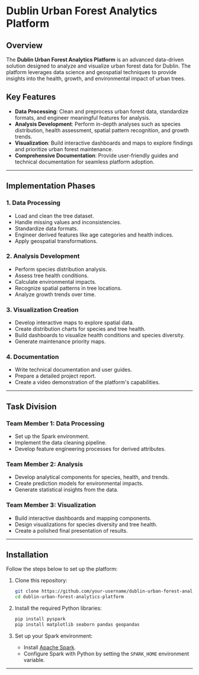 # Dublin Urban Forest Analytics Platform

## Overview
The **Dublin Urban Forest Analytics Platform** is an advanced data-driven solution designed to analyze and visualize urban forest data for Dublin. The platform leverages data science and geospatial techniques to provide insights into the health, growth, and environmental impact of urban trees.

## Key Features
- **Data Processing**: Clean and preprocess urban forest data, standardize formats, and engineer meaningful features for analysis.
- **Analysis Development**: Perform in-depth analyses such as species distribution, health assessment, spatial pattern recognition, and growth trends.
- **Visualization**: Build interactive dashboards and maps to explore findings and prioritize urban forest maintenance.
- **Comprehensive Documentation**: Provide user-friendly guides and technical documentation for seamless platform adoption.

---

## Implementation Phases

### 1. Data Processing
- Load and clean the tree dataset.
- Handle missing values and inconsistencies.
- Standardize data formats.
- Engineer derived features like age categories and health indices.
- Apply geospatial transformations.

### 2. Analysis Development
- Perform species distribution analysis.
- Assess tree health conditions.
- Calculate environmental impacts.
- Recognize spatial patterns in tree locations.
- Analyze growth trends over time.

### 3. Visualization Creation
- Develop interactive maps to explore spatial data.
- Create distribution charts for species and tree health.
- Build dashboards to visualize health conditions and species diversity.
- Generate maintenance priority maps.

### 4. Documentation
- Write technical documentation and user guides.
- Prepare a detailed project report.
- Create a video demonstration of the platform's capabilities.

---

## Task Division

### Team Member 1: Data Processing
- Set up the Spark environment.
- Implement the data cleaning pipeline.
- Develop feature engineering processes for derived attributes.

### Team Member 2: Analysis
- Develop analytical components for species, health, and trends.
- Create prediction models for environmental impacts.
- Generate statistical insights from the data.

### Team Member 3: Visualization
- Build interactive dashboards and mapping components.
- Design visualizations for species diversity and tree health.
- Create a polished final presentation of results.

---

## Installation

Follow the steps below to set up the platform:

1. Clone this repository:
   ```bash
   git clone https://github.com/your-username/dublin-urban-forest-analytics-platform.git
   cd dublin-urban-forest-analytics-platform
   ```

2. Install the required Python libraries:
   ```bash
   pip install pyspark
   pip install matplotlib seaborn pandas geopandas
   ```

3. Set up your Spark environment:
   - Install [Apache Spark](https://spark.apache.org/).
   - Configure Spark with Python by setting the `SPARK_HOME` environment variable.

---